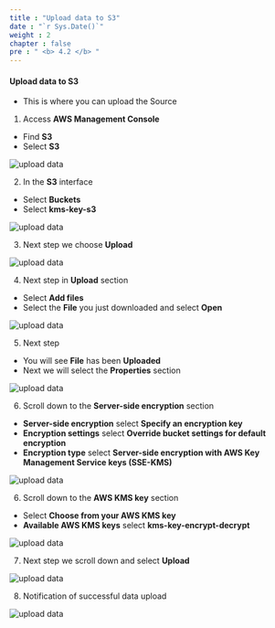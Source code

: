 ```yaml
---
title : "Upload data to S3"
date : "`r Sys.Date()`"
weight : 2
chapter : false
pre : " <b> 4.2 </b> "
---
```


#### Upload data to S3


 - This is where you can upload the Source




1. Access **AWS Management Console**

 - Find **S3**
 - Select **S3**

![upload data](/aws-fcj-workshop02/images/4.create-s3/4.2upload-data/0001.png?width=90pc)

2. In the **S3** interface

 - Select **Buckets**
 - Select **kms-key-s3**

![upload data](/aws-fcj-workshop02/images/4.create-s3/4.2upload-data/0002.png?width=90pc)

3. Next step we choose **Upload**

![upload data](/aws-fcj-workshop02/images/4.create-s3/4.2upload-data/0003.png?width=90pc)

4. Next step in **Upload** section

 - Select **Add files**
 - Select the **File** you just downloaded and select **Open**

![upload data](/aws-fcj-workshop02/images/4.create-s3/4.2upload-data/0004.png?width=90pc)

5. Next step

 - You will see **File** has been **Uploaded**
 - Next we will select the **Properties** section

![upload data](/aws-fcj-workshop02/images/4.create-s3/4.2upload-data/0006.png?width=90pc)

6. Scroll down to the **Server-side encryption** section

 - **Server-side encryption** select **Specify an encryption key**
 - **Encryption settings** select **Override bucket settings for default encryption**
 - **Encryption type** select **Server-side encryption with AWS Key Management Service keys (SSE-KMS)**

![upload data](/aws-fcj-workshop02/images/4.create-s3/4.2upload-data/0007.png?width=90pc)

6. Scroll down to the **AWS KMS key** section

 - Select **Choose from your AWS KMS key**
 - **Available AWS KMS keys** select **kms-key-encrypt-decrypt**

![upload data](/aws-fcj-workshop02/images/4.create-s3/4.2upload-data/0008.png?width=90pc)

7. Next step we scroll down and select **Upload**

![upload data](/aws-fcj-workshop02/images/4.create-s3/4.2upload-data/0009.png?width=90pc)

8. Notification of successful data upload

![upload data](/aws-fcj-workshop02/images/4.create-s3/4.2upload-data/0010.png?width=90pc)